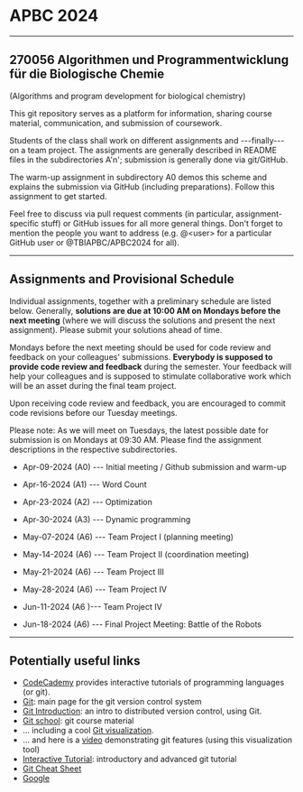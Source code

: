 # APBC 2024
---------------------------------------------------------------------
270056 Algorithmen und Programmentwicklung für die Biologische Chemie
---------------------------------------------------------------------
(Algorithms and program development for biological chemistry)

This git repository serves as a platform for information, sharing course material, communication, and submission of coursework.

Students of the class shall work on different assignments and ---finally--- on a team project. The assignments are generally described in README files in the subdirectories A'n'; submission is generally done via git/GitHub.

The warm-up assignment in subdirectory A0 demos this scheme and explains the submission via GitHub (including preparations). Follow this assignment to get started.

Feel free to discuss via pull request comments (in particular, assignment-specific stuff) or GitHub issues for all more general things. Don't forget to mention the people you want to address (e.g. @\<user\> for a particular GitHub user or @TBIAPBC/APBC2024 for all).

------------------------
Assignments and Provisional Schedule
------------------------

Individual assignments, together with a preliminary schedule are listed below. Generally, __solutions are due at 10:00 AM on Mondays before the next meeting__ (where we will discuss the solutions and present the next assignment). Please submit your solutions ahead of time.

Mondays before the next meeting should be used for code review and feedback on your colleagues' submissions. __Everybody is supposed to provide code review and feedback__ during the semester. Your feedback will help your colleagues and is supposed to stimulate collaborative work which will be an asset during the final team project.

Upon receiving code review and feedback, you are encouraged to commit code revisions before our Tuesday meetings.

Please note: As we will meet on Tuesdays, the latest possible date for submission is on Mondays at 09:30 AM. Please find the assignment descriptions in the respective subdirectories.


* Apr-09-2024 (A0) --- Initial meeting / Github submission and warm-up

* Apr-16-2024 (A1) --- Word Count

* Apr-23-2024 (A2) --- Optimization

* Apr-30-2024 (A3) --- Dynamic programming

* May-07-2024 (A6) --- Team Project I (planning meeting)

* May-14-2024 (A6) --- Team Project II (coordination meeting)

* May-21-2024 (A6) --- Team Project III

* May-28-2024 (A6) --- Team Project IV

* Jun-11-2024 (A6 )--- Team Project IV

* Jun-18-2024 (A6) --- Final Project Meeting: Battle of the Robots


------------------------
Potentially useful links
------------------------

* [CodeCademy](https://www.codecademy.com) provides interactive tutorials of programming languages (or git).
* [Git](https://git-scm.com): main page for the git version control system
* [Git Introduction](https://imada.sdu.dk/~jlandersen/_static/git.pdf): an intro to distributed version control, using Git.
* [Git school](https://github.com/git-school): git course material
* ... including a cool [Git visualization](http://git-school.github.io/visualizing-git/).
* ... and here is a [video](https://vimeo.com/314971616/ed90cde6ec) demonstrating git features (using this visualization tool)
* [Interactive Tutorial](https://learngitbranching.js.org/): introductory and advanced git tutorial
* [Git Cheat Sheet](https://education.github.com/git-cheat-sheet-education.pdf)
* [Google](https://www.google.at)
